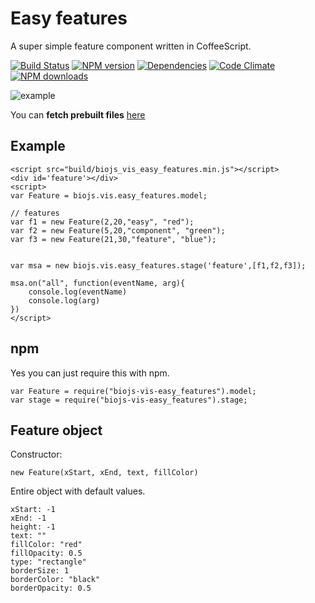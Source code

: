 Easy features
==========

A super simple feature component written in CoffeeScript. 

[![Build Status](https://drone.io/github.com/greenify/biojs-vis-easy_features/status.png)](https://drone.io/github.com/greenify/biojs-vis-easy_features/latest)
[![NPM version](http://img.shields.io/npm/v/biojs-vis-easy_features.svg)](https://www.npmjs.org/package/biojs-vis-easy_features)
[![Dependencies](https://david-dm.org/greenify/biojs-vis-easy_features.png)](https://david-dm.org/greenify/biojs-vis-easy_features)
[![Code Climate](https://codeclimate.com/github/greenify/biojs-vis-easy_features/badges/gpa.svg)](https://codeclimate.com/github/greenify/biojs-vis-easy_features)
[![NPM downloads](http://img.shields.io/npm/dm/biojs-vis-easy_features.svg)](https://www.npmjs.org/package/biojs-vis-easy_features)

![example](http://i.imgur.com/tbubDoB.png "Easy feature component")

You can __fetch prebuilt files__ [here](https://drone.io/github.com/greenify/biojs-vis-easy_features/files)

Example
--------------

```
<script src="build/biojs_vis_easy_features.min.js"></script>
<div id='feature'></div>
<script>
var Feature = biojs.vis.easy_features.model;

// features
var f1 = new Feature(2,20,"easy", "red");
var f2 = new Feature(5,20,"component", "green");
var f3 = new Feature(21,30,"feature", "blue");


var msa = new biojs.vis.easy_features.stage('feature',[f1,f2,f3]);

msa.on("all", function(eventName, arg){
	console.log(eventName)
	console.log(arg)
})
</script>
```

npm
-----

Yes you can just require this with npm.

```
var Feature = require("biojs-vis-easy_features").model;
var stage = require("biojs-vis-easy_features").stage;
```


Feature object
--------------

Constructor:

```
new Feature(xStart, xEnd, text, fillColor)
```

Entire object with default values.

```
xStart: -1
xEnd: -1
height: -1
text: ""
fillColor: "red"
fillOpacity: 0.5
type: "rectangle"
borderSize: 1
borderColor: "black"
borderOpacity: 0.5
```
